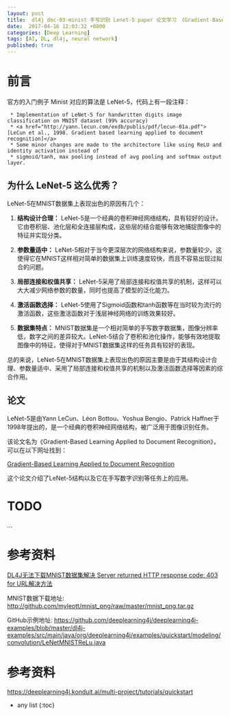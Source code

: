 ```yaml
---
layout: post
title:  dl4j doc-03-minist 手写识别 Lenet-5 paper 论文学习 《Gradient-Based Learning Applied to Document Recognition》
date:  2017-04-16 12:03:32 +0800
categories: [Deep Learning]
tags: [AI, DL, dl4j, neural network]
published: true
---
```


# 前言

官方的入门例子 Minist 对应的算法是 LeNet-5，代码上有一段注释：

```
 * Implementation of LeNet-5 for handwritten digits image classification on MNIST dataset (99% accuracy)
 * <a href="http://yann.lecun.com/exdb/publis/pdf/lecun-01a.pdf">[LeCun et al., 1998. Gradient based learning applied to document recognition]</a>
 * Some minor changes are made to the architecture like using ReLU and identity activation instead of
 * sigmoid/tanh, max pooling instead of avg pooling and softmax output layer.
```

## 为什么 LeNet-5 这么优秀？

LeNet-5在MNIST数据集上表现出色的原因有几个：

1. **结构设计合理：** LeNet-5是一个经典的卷积神经网络结构，具有较好的设计。它由卷积层、池化层和全连接层构成，这些层的结合能够有效地捕捉图像中的特征并实现分类。

2. **参数量适中：** LeNet-5相对于当今更深层次的网络结构来说，参数量较少。这使得它在MNIST这样相对简单的数据集上训练速度较快，而且不容易出现过拟合的问题。

3. **局部连接和权值共享：** LeNet-5采用了局部连接和权值共享的机制，这样可以大大减少网络参数的数量，同时也提高了模型的泛化能力。

4. **激活函数选择：** LeNet-5使用了Sigmoid函数和tanh函数等在当时较为流行的激活函数，这些激活函数对于浅层神经网络的训练效果较好。

5. **数据集特点：** MNIST数据集是一个相对简单的手写数字数据集，图像分辨率低，数字之间的差异较大。LeNet-5结合了卷积和池化操作，能够有效地提取图像中的特征，使得对于MNIST数据集这样的任务具有较好的表现。

总的来说，LeNet-5在MNIST数据集上表现出色的原因主要是由于其结构设计合理、参数量适中、采用了局部连接和权值共享的机制以及激活函数选择等因素的综合作用。

## 论文

LeNet-5是由Yann LeCun、Léon Bottou、Yoshua Bengio、Patrick Haffner于1998年提出的，是一个经典的卷积神经网络结构，被广泛用于图像识别任务。

该论文名为《Gradient-Based Learning Applied to Document Recognition》，可以在以下网址找到：

[Gradient-Based Learning Applied to Document Recognition](http://vision.stanford.edu/cs598_spring07/papers/Lecun98.pdf)

这个论文介绍了LeNet-5结构以及它在手写数字识别等任务上的应用。



# TODO

...


# 参考资料

[DL4J无法下载MNIST数据集解决 Server returned HTTP response code: 403 for URL解决方法](https://blog.csdn.net/m0_46948660/article/details/134167829)

MNIST数据下载地址: http://github.com/myleott/mnist_png/raw/master/mnist_png.tar.gz

GitHub示例地址: https://github.com/deeplearning4j/deeplearning4j-examples/blob/master/dl4j-examples/src/main/java/org/deeplearning4j/examples/quickstart/modeling/convolution/LeNetMNISTReLu.java


# 参考资料

https://deeplearning4j.konduit.ai/multi-project/tutorials/quickstart


* any list
{:toc}
